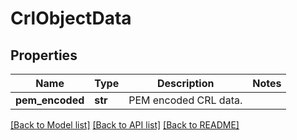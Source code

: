 # CrlObjectData

## Properties
Name | Type | Description | Notes
------------ | ------------- | ------------- | -------------
**pem_encoded** | **str** | PEM encoded CRL data. | 

[[Back to Model list]](../README.md#documentation-for-models) [[Back to API list]](../README.md#documentation-for-api-endpoints) [[Back to README]](../README.md)

